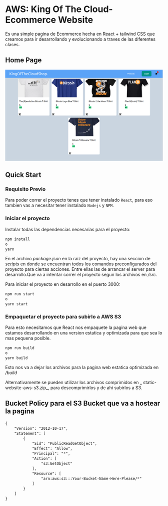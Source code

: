 # AWS: King Of The Cloud-Ecommerce Website

Es una simple pagina de Ecommerce hecha en React + tailwind CSS que creamos para ir desarrollando y evolucionando a traves de las diferentes clases.

## Home Page

<img src="./images/home.png">

## Quick Start

### Requisito Previo

Para poder correr el proyecto tenes que tener instalado `React`, para eso tambien vas a necesitar tener instalado `Nodejs` y `NPM`.

### Iniciar el proyecto

Instalar todas las dependencias necesarias para el proyecto:

```
npm install
o
yarn
```

En el archivo _package.json_ en la raiz del proyecto, hay una seccion de _scripts_ en donde se encuentran todos los comandos preconfigurados del proyecto para ciertas acciones. Entre ellas las de arrancar el server para desarrollo.Que va a intentar correr el proyecto segun los archivos en _/src_.

Para iniciar el proyecto en desarrollo en el puerto 3000:

```
npm run start
o
yarn start
```

### Empaquetar el proyecto para subirlo a AWS S3

Para esto necesitamos que React nos empaquete la pagina web que estamos desarrollando en una version estatica y optimizada para que sea lo mas pequena posible.

```
npm run build
o
yarn build
```

Esto nos va a dejar los archivos para la pagina web estatica optimizada en _/build_

Alternativamente se pueden utilizar los archivos comprimidos en _ static-website-aws-s3.zip_, para descomprimirlos y de ahi subirlos a S3.

## Bucket Policy para el S3 Bucket que va a hostear la pagina

```
{
    "Version": "2012-10-17",
    "Statement": [
        {
            "Sid": "PublicReadGetObject",
            "Effect": "Allow",
            "Principal": "*",
            "Action": [
                "s3:GetObject"
            ],
            "Resource": [
                "arn:aws:s3:::Your-Bucket-Name-Here-Please/*"
            ]
        }
    ]
}
```
